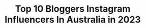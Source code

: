 ---
title: Top 10 Bloggers Instagram Influencers In Australia in 2023
description: >-
  Find top bloggers Instagram influencers in Australia in 2023. Most popular hashtags: #australia #style #wearetravelgirls.
platform: Instagram
hits: 235
text_top: Discover the most popular Instagram influencers on inBeat.
text_bottom: Our database holds 235 Instagram influencers like this in Australia for you to collaborate.
profiles:
  - username: "hitherebrooke"
    fullname: >-
      HiThereBrooke
    bio: >-
      My Australian lifestyle Author of 'The Subject' novel series Blogger @the.girl.way Page model @classy.countrygirls Page model @fit.country.girls
    location: "Australia"
    followers: 55566
    engagement: 466
    commentsToLikes: 0.066999
    id: ck6ti6cth04ec0j71ovjnoub7
    verified: false
    hashtags: ""
  - username: "hannahelizarmstrong"
    fullname: >-
      hannah ☼ travel + fashion
    bio: >-
      blogger at badtourist.co 👋🏼 Inspiring you to see the world + love what you wear owner @badtouristvintage 📍RVA based BLOG + more ↓
    location: "Australia"
    followers: 6415
    engagement: 940
    commentsToLikes: 0.098883
    id: ck8t940avmvv40j78gldxm9ru
    verified: false
    hashtags: "#liketkitunder100, #liketkit, #ltktravel, #ltkunder50"
  - username: "daialarie"
    fullname: >-
      Daia Larie
    bio: >-
      🛩 Travel & Fashion Blogger 📍Sydney 🇦🇺 💗Site: DaiaLarie.com 💌Daialarie@gmail.com 📽 @thedl_productions ❤️YouTube: DaiaLarie
    location: "Australia"
    followers: 25189
    engagement: 409
    commentsToLikes: 0.067618
    id: ck0w4api6xmy50i19r7x0glw0
    verified: false
    hashtags: "#sheisnotlost, #dametraveler, #travelinladies, #travelblogger"
  - username: "doitforicecream"
    fullname: >-
      𝒢𝓇𝒶𝒸𝒾𝑒
    bio: >-
      Content Creator🌺 Traveller 🧜🏻‍♀️ IceCream Monster🍦 Blogger🤣 . 📍Sydney from 🇵🇭 . 💫: Travel, Lifestyle, Fashion, Food . 💌letsgo@doitforicecream.com
    location: "Australia"
    followers: 54621
    engagement: 317
    commentsToLikes: 0.158112
    id: ck0vv6mqcnry20i19mounwtg9
    verified: false
    hashtags: "#beautifuldestinations, #sydneyaustralia, #thegirlgang, #wanderlust"
  - username: "brisbanefamilyexplorers"
    fullname: >-
      Brisbane Family Explorers 🇦🇺
    bio: >-
      Family of 5 #Influencer | Blogger | Content creator Collabs, media, invites 📩familyexplorers@yahoo.com.au REPOST ONLY WITH PERMISSION & CREDIT BLOG⬇
    location: "Australia"
    followers: 22195
    engagement: 413
    commentsToLikes: 0.445255
    id: ck138lejigswn0i19p477v8bv
    verified: false
    hashtags: "#brisbanegirl, #brisbaneinfluencer, #visitqueensland, #visitsunshinecoast"
  - username: "katiestaffordd"
    fullname: >-
      Katie ✖️ | Style & Fashion
    bio: >-
      Lover of good clothes, a good outfit and good wine. Blogger - Fashion - Style Melbourne - Australia Contact/Email👇🏼 B.B 🤍
    location: "Australia"
    followers: 11167
    engagement: 647
    commentsToLikes: 0.208691
    id: ck13a5esfopze0i19fsbbs2t6
    verified: false
    hashtags: "#mejuri, #mejuripartner"
  - username: "the_classy_lad"
    fullname: >-
      Hamza 🇦🇺🇿🇼🇵🇰
    bio: >-
      Brisbane | Australia Fashion Blogger TikTok: the_classy_lad 📥 DM me for collaborations 👔 Personal Stylist 📞 Contact me for a style session
    location: "Australia"
    followers: 48863
    engagement: 204
    commentsToLikes: 0.055326
    id: ck0vxrdmp0bx80i19dd0rhzq7
    verified: false
    hashtags: "#photooftheday, #mensstyle, #model, #menstyle"
  - username: "ashleighdmello"
    fullname: >-
      Ashleigh | Outfit Inspo 🖤
    bio: >-
      style blogger, always wearing black australian gal in boston 🇦🇺 x 🇺🇸 ashleigh@ashleighdmello.com
    location: "Australia"
    followers: 130389
    engagement: 305
    commentsToLikes: 0.030177
    id: ck5c0p9x6tkxt0i11lhhdhldl
    verified: false
    hashtags: "#stylingtips, #revolveme, #reelsfashion, #stylevideo"
  - username: "wanderingdonut"
    fullname: >-
      DANA 🍩 travel & food
    bio: >-
      adventures and mishaps of an Aussie travel blogger / crazy donut lady ✈︎ Newy/Syd 💌 dana@wanderingdonut.com ☟ fall in love with the Solomon Islands
    location: "Australia"
    followers: 31148
    engagement: 164
    commentsToLikes: 0.107715
    id: ck0ttujgb4d8o0i19rahcnlsj
    verified: false
    hashtags: "#girlsthatwander, #wearetravelgirls, #sydney, #goprohero9"
  - username: "bridgetkwilliams_"
    fullname: >-
      Bridget Williams👸🏼🐝
    bio: >-
      Australian Model📸 Actress🎬 Style Influencer👖Fitness Blogger💪🏻 PARENT RUN PAGE🌴🌴🌴 @bridgetwilliamsskate 🛹 BUSINESS ENQUIRIES- EMAIL
    location: "Australia"
    followers: 456205
    engagement: 265
    commentsToLikes: 0.044050
    id: ck0u8lpbf7ojs0i19clvcgrrv
    verified: false
    hashtags: "#teenblogger, #australia, #melbourne, #teenmodel"
---
